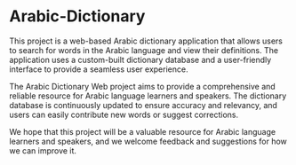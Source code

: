 # Arabic-Dictionary
This project is a web-based Arabic dictionary application that allows users to search for words in the Arabic language and view their definitions. The application uses a custom-built dictionary database and a user-friendly interface to provide a seamless user experience.

The Arabic Dictionary Web project aims to provide a comprehensive and reliable resource for Arabic language learners and speakers. The dictionary database is continuously updated to ensure accuracy and relevancy, and users can easily contribute new words or suggest corrections.

We hope that this project will be a valuable resource for Arabic language learners and speakers, and we welcome feedback and suggestions for how we can improve it.
